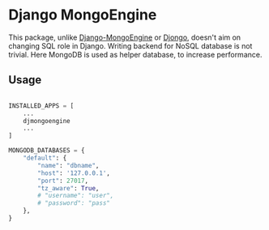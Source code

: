 # Django MongoEngine

This package, unlike [Django-MongoEngine](https://github.com/MongoEngine/django-mongoengine) or [Djongo](https://github.com/nesdis/djongo/), doesn't aim on changing SQL role in Django. Writing backend for NoSQL database is not trivial. Here MongoDB is used as helper database, to increase performance.


## Usage

```python

INSTALLED_APPS = [
    ...
    djmongoengine
    ...
]

MONGODB_DATABASES = {
    "default": {
        "name": "dbname",
        "host": '127.0.0.1',
        "port": 27017,
        "tz_aware": True,
        # "username": "user",
        # "password": "pass"
    },
}


```